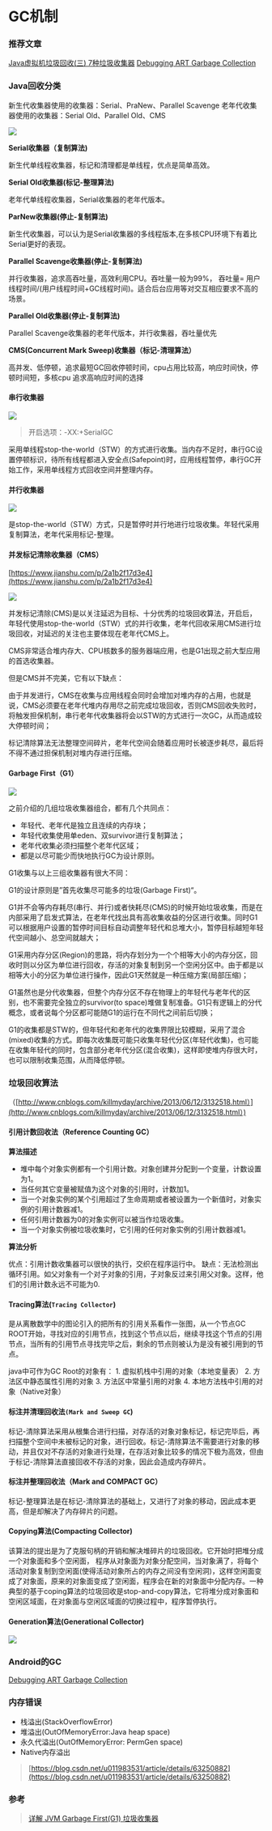 # GC机制



### 推荐文章

[Java虚拟机垃圾回收\(三\) 7种垃圾收集器](https://blog.csdn.net/tjiyu/article/details/53983650) [Debugging ART Garbage Collection](https://source.android.google.cn/devices/tech/dalvik/gc-debug)

### Java回收分类

新生代收集器使用的收集器：Serial、PraNew、Parallel Scavenge 老年代收集器使用的收集器：Serial Old、Parallel Old、CMS 

![](.gitbook/assets/image%20%2813%29.png)

**Serial收集器（复制算法\)**

新生代单线程收集器，标记和清理都是单线程，优点是简单高效。

**Serial Old收集器\(标记-整理算法\)**

老年代单线程收集器，Serial收集器的老年代版本。

**ParNew收集器\(停止-复制算法\)**

新生代收集器，可以认为是Serial收集器的多线程版本,在多核CPU环境下有着比Serial更好的表现。

**Parallel Scavenge收集器\(停止-复制算法\)**

并行收集器，追求高吞吐量，高效利用CPU。吞吐量一般为99%， 吞吐量= 用户线程时间/\(用户线程时间+GC线程时间\)。适合后台应用等对交互相应要求不高的场景。

**Parallel Old收集器\(停止-复制算法\)**

Parallel Scavenge收集器的老年代版本，并行收集器，吞吐量优先

**CMS\(Concurrent Mark Sweep\)收集器（标记-清理算法）**

高并发、低停顿，追求最短GC回收停顿时间，cpu占用比较高，响应时间快，停顿时间短，多核cpu 追求高响应时间的选择

#### 串行收集器

![](.gitbook/assets/image%20%285%29.png)

> 开启选项：-XX:+SerialGC

采用单线程stop-the-world（STW）的方式进行收集。当内存不足时，串行GC设置停顿标识，待所有线程都进入安全点\(Safepoint\)时，应用线程暂停，串行GC开始工作，采用单线程方式回收空间并整理内存。

#### 并行收集器

![](.gitbook/assets/image%20%2823%29.png)

是stop-the-world（STW）方式，只是暂停时并行地进行垃圾收集。年轻代采用复制算法，老年代采用标记-整理。

#### 并发标记清除收集器（CMS）

[https://www.jianshu.com/p/2a1b2f17d3e4](https://www.jianshu.com/p/2a1b2f17d3e4)

![](.gitbook/assets/image%20%2819%29.png)

并发标记清除\(CMS\)是以关注延迟为目标、十分优秀的垃圾回收算法，开启后，年轻代使用stop-the-world（STW）式的并行收集，老年代回收采用CMS进行垃圾回收，对延迟的关注也主要体现在老年代CMS上。

CMS非常适合堆内存大、CPU核数多的服务器端应用，也是G1出现之前大型应用的首选收集器。

但是CMS并不完美，它有以下缺点：

由于并发进行，CMS在收集与应用线程会同时会增加对堆内存的占用，也就是说，CMS必须要在老年代堆内存用尽之前完成垃圾回收，否则CMS回收失败时，将触发担保机制，串行老年代收集器将会以STW的方式进行一次GC，从而造成较大停顿时间；

标记清除算法无法整理空间碎片，老年代空间会随着应用时长被逐步耗尽，最后将不得不通过担保机制对堆内存进行压缩。

#### Garbage First（G1）

![](.gitbook/assets/image%20%283%29.png)

之前介绍的几组垃圾收集器组合，都有几个共同点：

* 年轻代、老年代是独立且连续的内存块；
* 年轻代收集使用单eden、双survivor进行复制算法；
* 老年代收集必须扫描整个老年代区域；
* 都是以尽可能少而快地执行GC为设计原则。

G1收集与以上三组收集器有很大不同：

G1的设计原则是”首先收集尽可能多的垃圾\(Garbage First\)“。

G1并不会等内存耗尽\(串行、并行\)或者快耗尽\(CMS\)的时候开始垃圾收集，而是在内部采用了启发式算法，在老年代找出具有高收集收益的分区进行收集。同时G1可以根据用户设置的暂停时间目标自动调整年轻代和总堆大小，暂停目标越短年轻代空间越小、总空间就越大；

G1采用内存分区\(Region\)的思路，将内存划分为一个个相等大小的内存分区，回收时则以分区为单位进行回收，存活的对象复制到另一个空闲分区中。由于都是以相等大小的分区为单位进行操作，因此G1天然就是一种压缩方案\(局部压缩\)；

G1虽然也是分代收集器，但整个内存分区不存在物理上的年轻代与老年代的区别，也不需要完全独立的survivor\(to space\)堆做复制准备。G1只有逻辑上的分代概念，或者说每个分区都可能随G1的运行在不同代之间前后切换；

G1的收集都是STW的，但年轻代和老年代的收集界限比较模糊，采用了混合\(mixed\)收集的方式。即每次收集既可能只收集年轻代分区\(年轻代收集\)，也可能在收集年轻代的同时，包含部分老年代分区\(混合收集\)，这样即使堆内存很大时，也可以限制收集范围，从而降低停顿。

### 垃圾回收算法

（[http://www.cnblogs.com/killmyday/archive/2013/06/12/3132518.html）](http://www.cnblogs.com/killmyday/archive/2013/06/12/3132518.html）)

#### 引用计数回收法（Reference Counting GC）

**算法描述**

* 堆中每个对象实例都有一个引用计数。对象创建并分配到一个变量，计数设置为1。
* 当任何其它变量被赋值为这个对象的引用时，计数加1。
* 当一个对象实例的某个引用超过了生命周期或者被设置为一个新值时，对象实例的引用计数器减1。
* 任何引用计数器为0的对象实例可以被当作垃圾收集。
* 当一个对象实例被垃圾收集时，它引用的任何对象实例的引用计数器减1。

**算法分析**

优点：引用计数收集器可以很快的执行，交织在程序运行中。 缺点：无法检测出循环引用。如父对象有一个对子对象的引用，子对象反过来引用父对象。这样，他们的引用计数永远不可能为0.

#### Tracing算法\(`Tracing Collector`\)

是从离散数学中的图论引入的把所有的引用关系看作一张图，从一个节点GC ROOT开始，寻找对应的引用节点，找到这个节点以后，继续寻找这个节点的引用节点，当所有的引用节点寻找完毕之后，剩余的节点则被认为是没有被引用到的节点。

java中可作为GC Root的对象有： 1. 虚拟机栈中引用的对象（本地变量表） 2. 方法区中静态属性引用的对象 3. 方法区中常量引用的对象 4. 本地方法栈中引用的对象（Native对象）

#### 标注并清理回收法`(Mark and Sweep GC`\)

标记-清除算法采用从根集合进行扫描，对存活的对象对象标记，标记完毕后，再扫描整个空间中未被标记的对象，进行回收。标记-清除算法不需要进行对象的移动，并且仅对不存活的对象进行处理，在存活对象比较多的情况下极为高效，但由于标记-清除算法直接回收不存活的对象，因此会造成内存碎片。

#### 标注并整理回收法（Mark and COMPACT GC）

标记-整理算法是在标记-清除算法的基础上，又进行了对象的移动，因此成本更高，但是却解决了内存碎片的问题。

#### Copying算法\(Compacting Collector\)

该算法的提出是为了克服句柄的开销和解决堆碎片的垃圾回收。它开始时把堆分成一个对象面和多个空闲面， 程序从对象面为对象分配空间，当对象满了，将每个 活动对象复制到空闲面\(使得活动对象所占的内存之间没有空闲洞\)，这样空闲面变成了对象面，原来的对象面变成了空闲面，程序会在新的对象面中分配内存。一种典型的基于coping算法的垃圾回收是stop-and-copy算法，它将堆分成对象面和空闲区域面，在对象面与空闲区域面的切换过程中，程序暂停执行。

#### Generation算法\(Generational Collector\)

![](.gitbook/assets/image%20%2817%29.png)

### Android的GC

[Debugging ART Garbage Collection](https://source.android.google.cn/devices/tech/dalvik/gc-debug)

### 内存错误

* 栈溢出\(StackOverflowError\)
* 堆溢出\(OutOfMemoryError:Java heap space\)
* 永久代溢出\(OutOfMemoryError: PermGen space\)
* Native内存溢出

> [https://blog.csdn.net/u011983531/article/details/63250882](https://blog.csdn.net/u011983531/article/details/63250882)

### 参考

> [详解 JVM Garbage First\(G1\) 垃圾收集器](https://blog.csdn.net/coderlius/article/details/79272773)

